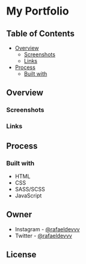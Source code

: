# My Portfolio

## Table of Contents
- [Overview](#overview)
   - [Screenshots](#screenshots)
   - [Links](#links)
- [Process](#process)
   - [Built with](#built-with)

## Overview
### Screenshots
### Links

## Process
### Built with

- HTML
- CSS
- SASS/SCSS
- JavaScript

## Owner
- Instagram - [@rafaeldevvv](https://www.instagram.com/rafaeldevvv)
- Twitter - [@rafaeldevvv](https://www.twitter.com/rafaeldevvv)

## License